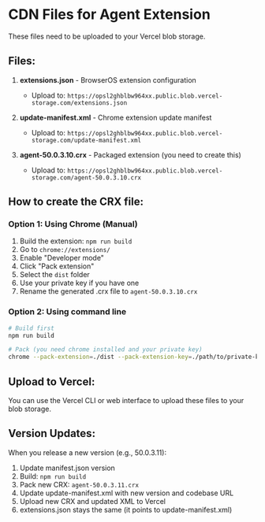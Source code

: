 # CDN Files for Agent Extension

These files need to be uploaded to your Vercel blob storage.

## Files:

1. **extensions.json** - BrowserOS extension configuration
   - Upload to: `https://opsl2ghblbw964xx.public.blob.vercel-storage.com/extensions.json`

2. **update-manifest.xml** - Chrome extension update manifest
   - Upload to: `https://opsl2ghblbw964xx.public.blob.vercel-storage.com/update-manifest.xml`

3. **agent-50.0.3.10.crx** - Packaged extension (you need to create this)
   - Upload to: `https://opsl2ghblbw964xx.public.blob.vercel-storage.com/agent-50.0.3.10.crx`

## How to create the CRX file:

### Option 1: Using Chrome (Manual)
1. Build the extension: `npm run build`
2. Go to `chrome://extensions/`
3. Enable "Developer mode"
4. Click "Pack extension"
5. Select the `dist` folder
6. Use your private key if you have one
7. Rename the generated .crx file to `agent-50.0.3.10.crx`

### Option 2: Using command line
```bash
# Build first
npm run build

# Pack (you need chrome installed and your private key)
chrome --pack-extension=./dist --pack-extension-key=./path/to/private-key.pem
```

## Upload to Vercel:

You can use the Vercel CLI or web interface to upload these files to your blob storage.

## Version Updates:

When you release a new version (e.g., 50.0.3.11):
1. Update manifest.json version
2. Build: `npm run build`
3. Pack new CRX: `agent-50.0.3.11.crx`
4. Update update-manifest.xml with new version and codebase URL
5. Upload new CRX and updated XML to Vercel
6. extensions.json stays the same (it points to update-manifest.xml)

